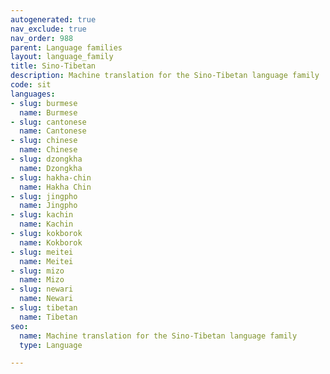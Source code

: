 ```yaml
---
autogenerated: true
nav_exclude: true
nav_order: 988
parent: Language families
layout: language_family
title: Sino-Tibetan
description: Machine translation for the Sino-Tibetan language family
code: sit
languages:
- slug: burmese
  name: Burmese
- slug: cantonese
  name: Cantonese
- slug: chinese
  name: Chinese
- slug: dzongkha
  name: Dzongkha
- slug: hakha-chin
  name: Hakha Chin
- slug: jingpho
  name: Jingpho
- slug: kachin
  name: Kachin
- slug: kokborok
  name: Kokborok
- slug: meitei
  name: Meitei
- slug: mizo
  name: Mizo
- slug: newari
  name: Newari
- slug: tibetan
  name: Tibetan
seo:
  name: Machine translation for the Sino-Tibetan language family
  type: Language

---
```


